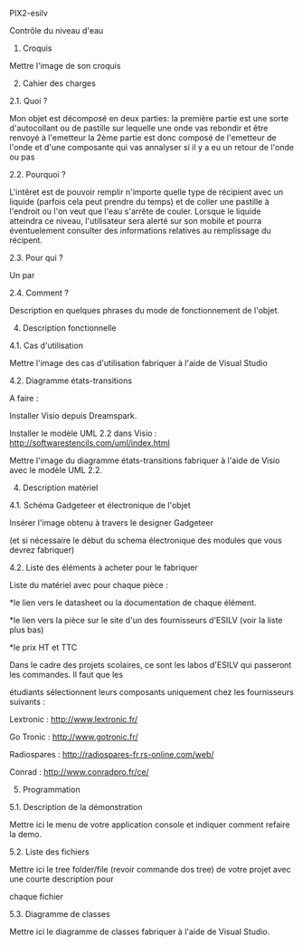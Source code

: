 PIX2-esilv

Contrôle du niveau d'eau

 

1. Croquis

Mettre l'image de son croquis 

 

2. Cahier des charges 

2.1. Quoi ? 

Mon objet est décomposé en deux parties: 
la première partie est une sorte d'autocollant ou de pastille sur lequelle une onde vas rebondir et être renvoyé à l'emetteur
la 2ème partie est donc composé de l'emetteur de l'onde et d'une composante qui vas annalyser si il y a eu un retour de l'onde ou pas
 

2.2. Pourquoi ? 

L'intêret est de pouvoir remplir n'importe quelle type de récipient avec un liquide  (parfois cela peut prendre du temps) et de coller
une pastille à l'endroit ou l'on veut que l'eau s'arrête de couler. Lorsque le liquide atteindra ce niveau, l'utilisateur sera
alerté sur son mobile et pourra éventuelement consulter des informations relatives au remplissage du récipent.

 

2.3. Pour qui ? 

Un par

 

2.4. Comment ? 

Description en quelques phrases du mode de fonctionnement de l'objet. 

 

4. Description fonctionnelle 

4.1. Cas d'utilisation 

Mettre l'image des cas d'utilisation fabriquer à l'aide de Visual Studio 

 

4.2. Diagramme états-transitions 

A faire : 

Installer Visio depuis Dreamspark. 

Installer le modèle UML 2.2 dans Visio : http://softwarestencils.com/uml/index.html 

 

Mettre l'image du diagramme états-transitions fabriquer à l'aide de Visio avec le modèle UML 2.2. 

 

4. Description matériel 

4.1. Schéma Gadgeteer et électronique de l'objet 

Insérer l'image obtenu à travers le designer Gadgeteer 

(et si nécessaire le début du schema électronique des modules que vous devrez fabriquer) 

 

4.2. Liste des éléments à acheter pour le fabriquer 

Liste du matériel avec pour chaque pièce : 

*le lien vers le datasheet ou la documentation de chaque élément. 

*le lien vers la pièce sur le site d'un des fournisseurs d'ESILV (voir la liste plus bas) 

*le prix HT et TTC 

 

Dans le cadre des projets scolaires, ce sont les labos d'ESILV qui passeront les commandes. Il faut que les 

étudiants sélectionnent leurs composants uniquement chez les fournisseurs suivants : 

Lextronic : http://www.lextronic.fr/ 

Go Tronic : http://www.gotronic.fr/ 

Radiospares : http://radiospares-fr.rs-online.com/web/ 

Conrad : http://www.conradpro.fr/ce/ 

 

5. Programmation 

5.1. Description de la démonstration 

Mettre ici le menu de votre application console et indiquer comment refaire la demo. 

 

5.2. Liste des fichiers 

Mettre ici le tree folder/file (revoir commande dos tree) de votre projet avec une courte description pour 

chaque fichier 

 

5.3. Diagramme de classes 

Mettre ici le diagramme de classes fabriquer à l'aide de Visual Studio.
